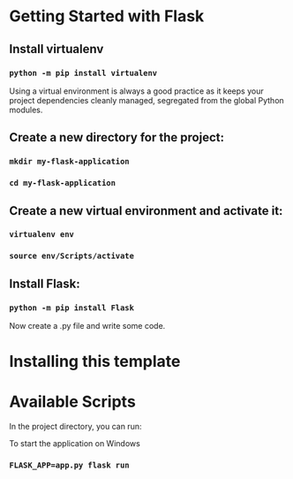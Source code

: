 # Getting Started with Flask

## Install virtualenv

### `python -m pip install virtualenv`

Using a virtual environment is always a good practice as it keeps your project dependencies cleanly managed, segregated from the global Python modules.

## Create a new directory for the project:
### `mkdir my-flask-application`
### `cd my-flask-application`

## Create a new virtual environment and activate it:
### `virtualenv env`
### `source env/Scripts/activate`

## Install Flask:
### `python -m pip install Flask`

Now create a .py file and write some code.

# Installing this template


# Available Scripts

In the project directory, you can run:

To start the application on Windows
### `FLASK_APP=app.py flask run`


